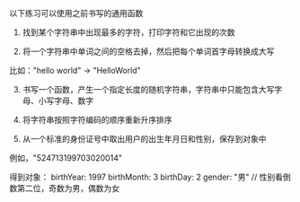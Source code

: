以下练习可以使用之前书写的通用函数

1. 找到某个字符串中出现最多的字符，打印字符和它出现的次数

2. 将一个字符串中单词之间的空格去掉，然后把每个单词首字母转换成大写

比如："hello world"  ->  "HelloWorld"

3. 书写一个函数，产生一个指定长度的随机字符串，字符串中只能包含大写字母、小写字母、数字

4. 将字符串按照字符编码的顺序重新升序排序

5. 从一个标准的身份证号中取出用户的出生年月日和性别，保存到对象中

例如，"524713199703020014"

得到对象：
birthYear: 1997
birthMonth: 3
birthDay: 2
gender: "男"  // 性别看倒数第二位，奇数为男，偶数为女


